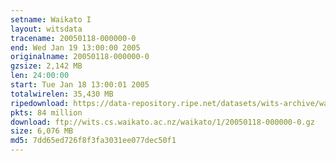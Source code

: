 ```yaml
---
setname: Waikato I
layout: witsdata
tracename: 20050118-000000-0
end: Wed Jan 19 13:00:00 2005
originalname: 20050118-000000-0
gzsize: 2,142 MB
len: 24:00:00
start: Tue Jan 18 13:00:01 2005
totalwirelen: 35,430 MB
ripedownload: https://data-repository.ripe.net/datasets/wits-archive/waikato/1/20050118-000000-0.gz
pkts: 84 million
download: ftp://wits.cs.waikato.ac.nz/waikato/1/20050118-000000-0.gz
size: 6,076 MB
md5: 7dd65ed726f8f3fa3031ee077dec50f1
---
```

